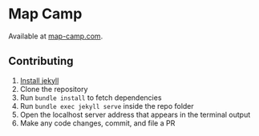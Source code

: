 # Map Camp
Available at [map-camp.com](http://www.map-camp.com).

## Contributing

1. [Install jekyll](https://jekyllrb.com/docs/installation/)
2. Clone the repository
3. Run `bundle install` to fetch dependencies
4. Run `bundle exec jekyll serve` inside the repo folder
5. Open the localhost server address that appears in the terminal output
6. Make any code changes, commit, and file a PR
